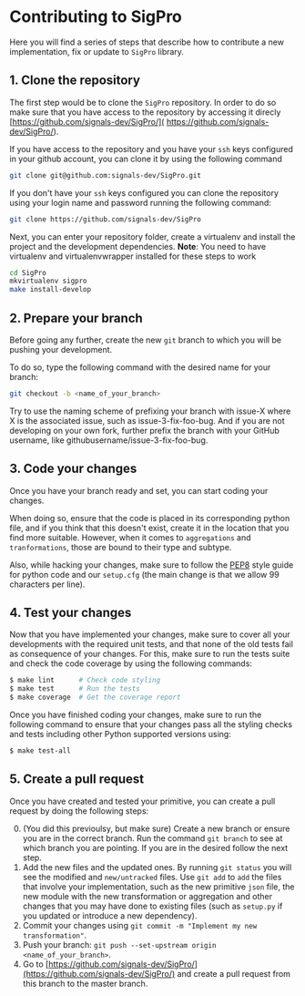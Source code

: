 # Contributing to SigPro

Here you will find a series of steps that describe how to contribute a new implementation, fix or
update to `SigPro` library.

## 1. Clone the repository

The first step would be to clone the `SigPro` repository. In order to do so
make sure that you have access to the repository by accessing it direcly
[https://github.com/signals-dev/SigPro/](
https://github.com/signals-dev/SigPro/).

If you have access to the repository and you have your `ssh` keys configured
in your github account, you can clone it by using the following command

```bash
git clone git@github.com:signals-dev/SigPro.git
```

If you don't have your `ssh` keys configured you can clone the repository
using your login name and password running the following command:

```bash
git clone https://github.com/signals-dev/SigPro
```

Next, you can enter your repository folder, create a virtualenv and install
the project and the development dependencies.
**Note**: You need to have virtualenv and virtualenvwrapper installed for
these steps to work

```bash
cd SigPro
mkvirtualenv sigpro
make install-develop
```

## 2. Prepare your branch

Before going any further, create the new `git` branch to which you will
be pushing your development.

To do so, type the following command with the desired name for your branch:

```bash
git checkout -b <name_of_your_branch>
```

Try to use the naming scheme of prefixing your branch with issue-X where X is
the associated issue, such as issue-3-fix-foo-bug. And if you are not
developing  on your own fork, further prefix the branch with your GitHub
username, like githubusername/issue-3-fix-foo-bug.

## 3. Code your changes

Once you have your branch ready and set, you can start coding your changes.

When doing so, ensure that the code is placed in its corresponding python
file, and if you think that this doesn't exist, create it in the location
that you find more suitable. However, when it comes to `aggregations` and
`tranformations`, those are bound to their type and subtype.

Also, while hacking your changes, make sure to follow the [PEP8](
https://www.python.org/dev/peps/pep-0008/) style guide for python code
and our `setup.cfg` (the main change is that we allow 99 characters per
line).


## 4. Test your changes

Now that you have implemented your changes, make sure to  cover all your
developments with the required unit tests, and that none of the old tests
fail as consequence of your changes. For this, make sure to run the tests
suite and check the code coverage by using the following commands:

```bash
$ make lint      # Check code styling
$ make test      # Run the tests
$ make coverage  # Get the coverage report
```

Once you have finished coding your changes, make sure to run the following
command to ensure that your changes pass all the styling checks and tests
including other Python supported versions using:

```bash
$ make test-all
```

## 5. Create a pull request

Once you have created and tested your primitive, you can create a pull
request by doing the following steps:

0. (You did this previoulsy, but make sure) Create a new branch or ensure you are in the correct branch. Run the command `git branch` to see at which branch you are pointing. If you are in the desired follow the next step.
1. Add the new files and the updated ones. By running `git status` you will see the modified and `new/untracked` files. Use `git add` to `add` the files that involve your implementation, such as the new primitive `json` file, the new module with the new transformation or aggregation and other changes that you may have done to existing files (such as `setup.py` if you updated or introduce a new dependency).
2. Commit your changes using `git commit -m "Implement my new transformation"`.
3. Push your branch: `git push --set-upstream origin <name_of_your_branch>`.
4. Go to [https://github.com/signals-dev/SigPro/](https://github.com/signals-dev/SigPro/) and create a pull request from this branch to the master branch.
